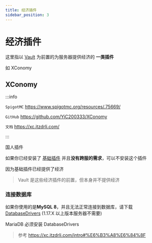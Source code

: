 ```yaml
---
title: 经济插件
sidebar_position: 3
---
```


# 经济插件

这里指以 [Vault](Vault/vault.md) 为前置的为服务器提供经济的 **一类插件**

如 XConomy

## XConomy

:::info

`SpigotMC` https://www.spigotmc.org/resources/.75669/

`GitHub` https://github.com/YiC200333/XConomy

`文档` https://xc.itzdrli.com/

:::

国人插件

如果你已经安装了 [基础插件](/Java/Essentials) 并且**没有跨服的需求**，可以不安装这个插件

因为基础插件已经提供了经济

> Vault 是这些经济插件的前置，但本身并不提供经济

### 连接数据库

如果你使用的是**MySQL 8**，并且无法正常连接到数据库，请下载 [DatabaseDrivers](https://github.com/YiC200333/DatabaseDrivers/releases) (1.17.X 以上版本服务器不需要)

MariaDB 必须安装 DatabaseDrivers

> 参考 https://xc.itzdrli.com/intro#%E6%B3%A8%E6%84%8F
